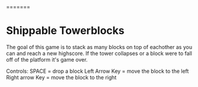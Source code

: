 

=======
# Shippable Towerblocks


The goal of this game is to stack as many blocks on top of eachother as you can and reach a new highscore. If the tower collapses or a block were to fall off of the platform it's game over.

Controls: SPACE = drop a block   Left Arrow Key = move the block to the left     Right arrow Key = move the block to the right


